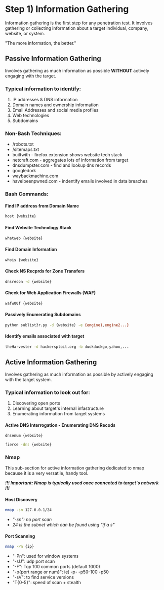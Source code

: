 # Step 1) Information Gathering

Information gathering is the first step for any penetration test. It involves gathering or collecting information about a target individual, company, website, or system.

"The more information, the better."

## Passive Information Gathering
Involves gathering as much information as possible **WITHOUT** actively engaging with the target.

### Typical information to identify:
1. IP addresses & DNS information
2. Domain names and ownership information
3. Email Addresses and social media profiles
4. Web technologies
5. Subdomains


### Non-Bash Techniques:
- /robots.txt
- /sitemaps.txt
- builtwith - firefox extension shows website tech stack
- netcraft.com - aggregates lots of information from target
- dnsdumpster.com - find and lookup dns records
- googledork
- waybackmachine.com
- haveibeenpwned.com - indentify emails involved in data breaches

### Bash Commands:
#### Find IP address from Domain Name
```bash
host {website}
```

#### Find Website Technology Stack
```bash
whatweb {website}
```

#### Find Domain Information
```bash
whois {website}
```

#### Check NS Recprds for Zone Transfers
```bash
dnsrecon -d {website}
```

#### Check for Web Application Firewalls (WAF)
```bash
wafw00f {website}
```

#### Passively Enumerating Subdomains
```bash
python sublist3r.py -d {website} -e {engine1,engine2...}
```

#### Identify emails associated with target
```bash
theHarvester -d hackersploit.org -b duckduckgo,yahoo,...
```

## Active Information Gathering
Involves gathering as much information as possible by actively engaging with the target system.

### Typical information to look out for:
1. Discovering open ports
2. Learning about target's internal infastructure
3. Enumerating information from target systems

#### Active DNS Interrogation - Enumerating DNS Recods
```bash
dnsenum {website}
```

```bash
fierce -dns {website}
```

### Nmap
This sub-section for active information gathering dedicated to nmap because it is a very versatile, handy tool.

***!!! Important: Nmap is typically used once connected to target's network !!!***

#### Host Discovery
```bash
nmap -sn 127.0.0.1/24
```
- *"-sn": no port scan*
- *24 is the subnet which can be found using "if a s"*

#### Port Scanning
```bash
nmap -Pn {ip}
```
- "-Pn": used for window systems
- "-sU": udp port scan
- "-F": Top 100 common ports (default 1000)
- "-p{port range or num}": ie) -p- -p50-100 -p50
- "-sV": to find service versions
- "T{0-5}": speed of scan + stealth
